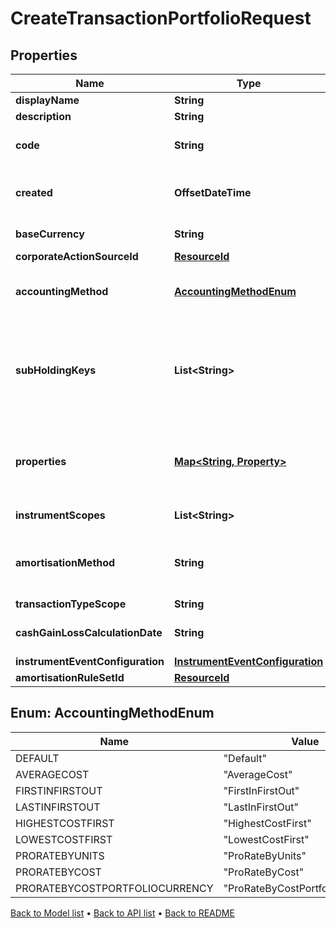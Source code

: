 

# CreateTransactionPortfolioRequest


## Properties

| Name | Type | Description | Notes |
|------------ | ------------- | ------------- | -------------|
|**displayName** | **String** | The name of the transaction portfolio. |  |
|**description** | **String** | A description for the transaction portfolio. |  [optional] |
|**code** | **String** | The code of the transaction portfolio. Together with the scope this uniquely identifies the transaction portfolio. |  |
|**created** | **OffsetDateTime** | The effective datetime at which to create the transaction portfolio. No transactions can be added to the transaction portfolio before this date. Defaults to the current LUSID system datetime if not specified. |  [optional] |
|**baseCurrency** | **String** | The base currency of the transaction portfolio in ISO 4217 currency code format. |  |
|**corporateActionSourceId** | [**ResourceId**](ResourceId.md) |  |  [optional] |
|**accountingMethod** | [**AccountingMethodEnum**](#AccountingMethodEnum) | . The available values are: Default, AverageCost, FirstInFirstOut, LastInFirstOut, HighestCostFirst, LowestCostFirst, ProRateByUnits, ProRateByCost, ProRateByCostPortfolioCurrency |  [optional] |
|**subHoldingKeys** | **List&lt;String&gt;** | A set of unique transaction properties to group the transaction portfolio&#39;s holdings by, perhaps for strategy tagging. Each property must be from the &#39;Transaction&#39; domain and identified by a key in the format {domain}/{scope}/{code}, for example &#39;Transaction/strategies/quantsignal&#39;. See https://support.lusid.com/knowledgebase/article/KA-01879/en-us for more information. |  [optional] |
|**properties** | [**Map&lt;String, Property&gt;**](Property.md) | A set of unique portfolio properties to add custom data to the transaction portfolio. Each property must be from the &#39;Portfolio&#39; domain and identified by a key in the format {domain}/{scope}/{code}, for example &#39;Portfolio/Manager/Id&#39;. Note these properties must be pre-defined. |  [optional] |
|**instrumentScopes** | **List&lt;String&gt;** | The resolution strategy used to resolve instruments of transactions/holdings upserted to this portfolio. |  [optional] |
|**amortisationMethod** | **String** | The amortisation method used by the portfolio for the calculation. The available values are: NoAmortisation, StraightLine, EffectiveYield, StraightLineSettlementDate, EffectiveYieldSettlementDate |  [optional] |
|**transactionTypeScope** | **String** | The scope of the transaction types. |  [optional] |
|**cashGainLossCalculationDate** | **String** | The option when the Cash Gain Loss to be calulated, TransactionDate/SettlementDate. Defaults to SettlementDate. |  [optional] |
|**instrumentEventConfiguration** | [**InstrumentEventConfiguration**](InstrumentEventConfiguration.md) |  |  [optional] |
|**amortisationRuleSetId** | [**ResourceId**](ResourceId.md) |  |  [optional] |



## Enum: AccountingMethodEnum

| Name | Value |
|---- | -----|
| DEFAULT | &quot;Default&quot; |
| AVERAGECOST | &quot;AverageCost&quot; |
| FIRSTINFIRSTOUT | &quot;FirstInFirstOut&quot; |
| LASTINFIRSTOUT | &quot;LastInFirstOut&quot; |
| HIGHESTCOSTFIRST | &quot;HighestCostFirst&quot; |
| LOWESTCOSTFIRST | &quot;LowestCostFirst&quot; |
| PRORATEBYUNITS | &quot;ProRateByUnits&quot; |
| PRORATEBYCOST | &quot;ProRateByCost&quot; |
| PRORATEBYCOSTPORTFOLIOCURRENCY | &quot;ProRateByCostPortfolioCurrency&quot; |



[Back to Model list](../README.md#documentation-for-models) &#8226; [Back to API list](../README.md#documentation-for-api-endpoints) &#8226; [Back to README](../README.md)


